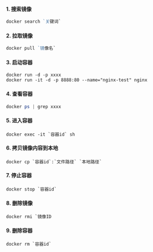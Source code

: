 #### 			1. 搜索镜像

```powershell
docker search `关键词`
```

#### 2. 拉取镜像

```powershell
docker pull `镜像名`
```

#### 3. 启动容器

```shell
docker run -d -p xxxx
docker run -it -d -p 8888:80 --name="nginx-test" nginx
```

#### 4. 查看容器

```powershell
docker ps | grep xxxx
```

#### 5. 进入容器

```shell
docker exec -it `容器id` sh
```

#### 6. 拷贝镜像内容到本地

```shell
docker cp `容器id`:`文件路径` `本地路径`
```

#### 7. 停止容器

```shell
docker stop `容器id`
```

#### 8. 删除镜像

```shell
docker rmi `镜像ID
```

#### 9. 删除容器

```shell
docker rm `容器id`
```

